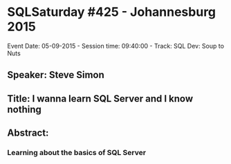 # SQLSaturday #425 - Johannesburg 2015
Event Date: 05-09-2015 - Session time: 09:40:00 - Track: SQL Dev: Soup to Nuts
## Speaker: Steve Simon
## Title: I wanna learn SQL Server and I know nothing
## Abstract:
### Learning about the basics of SQL Server
